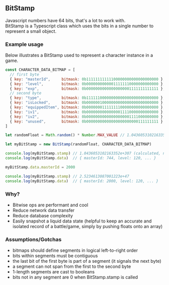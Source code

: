 ## BitStamp

Javascript numbers have 64 bits, that's a lot to work with.<br>
BitStamp is a Typescript class which uses the bits in a single number to represent a small object.

### Example usage

Below illustrates a BitStamp used to represent a character instance in a game.

```javascript
const CHARACTER_DATA_BITMAP = [
  // first byte
  { key: "masterId",     bitmask: 0b11111111111100000000000000000000 }, // max 4095
  { key: "level",        bitmask: 0b00000000000011111110000000000000 }, // 127
  { key: "exp",          bitmask: 0b00000000000000000001111111111111 }, // 8191
  // second byte
  { key: "type",         bitmask: 0b11111100000000000000000000000000 }, // 63
  { key: "isLocked",     bitmask: 0b00000010000000000000000000000000 }, // boolean
  { key: "equippedItem", bitmask: 0b00000001111111100000000000000000 }, // 255
  { key: "iv1",          bitmask: 0b00000000000000011110000000000000 }, // 15
  { key: "iv2",          bitmask: 0b00000000000000000001111000000000 },  // 15
  { key: "unused",       bitmask: 0b00000000000000000000000111111111 }  
]

let randomFloat = Math.random() * Number.MAX_VALUE // 1.0436053102163352e+307

let myBitStamp = new BitStamp(randomFloat, CHARACTER_DATA_BITMAP)

console.log(myBitStamp.stamp) // 1.0436053102163352e+307 (calculated, not saved)
console.log(myBitStamp.data)  // { masterId: 744, level: 120, ... }

myBitStamp.data.masterId = 2000

console.log(myBitStamp.stamp) // 2.5234613087001223e+47
console.log(myBitStamp.data)  // { masterId: 2000, level: 120, ... }
```

### Why?

* Bitwise ops are performant and cool
* Reduce network data transfer
* Reduce database complexity
* Easily snapshot a liquid data state (helpful to keep an accurate and isolated record of a battle/game, simply by pushing floats onto an array)

### Assumptions/Gotchas

* bitmaps should define segments in logical left-to-right order
* bits within segments must be contiguous
* the last bit of the first byte is part of a segment (it signals the next byte)
* a segment can not span from the first to the second byte
* 1-length segments are cast to booleans
* bits not in any segment are 0 when BitStamp.stamp is called
